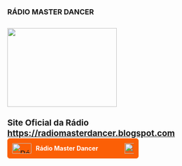 <h3><b>RÁDIO MASTER DANCER<b><h3>
<div style='text-align:left;'>
<img style="-webkit-user-select: none;margin: auto;" src="https://1.bp.blogspot.com/-6PycMh_cRmQ/XnkUh2p2ISI/AAAAAAAAEiM/DgKZbVumnYwv8Bk4fnL0TtksHXXOfwW_QCLcBGAsYHQ/s320/VINIL%2BCOM%2BBRA%25C3%2587O.gif" width="250" height="180" /></div>
<!-- BEGINS: AUTO-GENERATED MUSES RADIO PLAYER CODE -->
<script type="text/javascript" src="https://hosted.muses.org/mrp.js"></script>
<script type="text/javascript">
MRP.insert({
'url':'https://stream.zenolive.com/gyvdat8p6tzuv.aac',
'codec':'mp3',
'volume':100,
'autoplay':true,
'jsevents':true,
'buffering':0,
'title':'',
'wmode':'transparent',
'skin':'alberto',
'width':250,
'height':95
});
</script>
<!-- ENDS: AUTO-GENERATED MUSES RADIO PLAYER CODE -->
  <br/>
  <b>Site Oficial da Rádio<b><br/>
  <a href="https://radiomasterdancer.blogspot.com">https://radiomasterdancer.blogspot.com</a>
    <br/>
<!--PLAYLIST RÁDIO MASTER DANCER-->
    <!--OnlineRadioBox Playlist widget-->
<div class="orbL  cmpct" id="orb_pl_8e9f4714703d98b">
    <style media="screen">
      .orbL{position:relative;box-sizing:border-box;overflow:hidden;font-weight:normal;border:1px solid;text-align:left}.orbL br,.orbL>br{display:none!important;}.orbL p,.orbL>p{margin:0!important;padding:0!important;line-height:normal!important;font-size:inherit!important}.orbL br,.orbL>br{display:none!important}.orbLh{display:block;position:absolute;z-index:100;top:22px;right:10px;margin-top:-12px;width:21px;text-decoration:none!important;cursor:pointer}.orbLh>img{margin:0!important;border:none!important;height:24px!important;-webkit-filter:drop-shadow(2px 2px 0 rgba(47,99,160,.2));filter:drop-shadow(2px 2px 0 rgba(47,99,160,.2))}.orbLt{display:block;box-sizing:border-box;overflow:hidden;padding-left:10px!important;font-weight:normal;line-height:44px!important;min-height:44px;text-decoration:none!important}.orbLti{float:left!important;margin:10px 10px 10px 0!important;height:24px!important;width:44px!important;border:none!important;border-radius:2px!important;opacity:1!important;}.orbLtn{display:block;margin-right:54px!important;font-size:14px!important;font-weight:bold;text-overflow:ellipsis;overflow:hidden;white-space:nowrap}.orbIL{position:relative;overflow:auto;overflow-x:hidden;overflow-y:auto;margin:0!important;padding:0!important;list-style:none!important}.orbILi{box-sizing:border-box;margin:0!important;padding:0 10px!important;list-style:none!important;background-image:none;float:none!important;height: auto!important}.orbILi>a,.orbILi>span{display:block!important;height:auto!important;font-weight:normal!important;text-decoration:none!important;line-height:32px!important;font-size:14px!important;text-overflow:ellipsis;overflow:hidden;white-space:nowrap;-webkit-transition:color .125s;transition:color .125s:border:none!important}.orbILi>a:hover,.orbILi>span:hover{background:transparent!important}.orbILi>a>time,.orbILi>span>time{display:inline-block;font-size:12px!important;width:3em}.orbILi+li{border-style:solid!important;border-width:1px 0 0!important}.orbILs{margin:0!important;padding:0!important;list-style:none!important;display:-webkit-flex;display:-ms-flexbox;display:-webkit-box;display:flex;-webkit-flex-flow:row nowrap;-ms-flex-flow:row nowrap;flex-flow:row nowrap;border-style:solid!important;border-width:0 0 1px!important}.orbILsi{display:inline-block!important;margin:0!important;padding:0!important;height:32px!important;overflow:hidden;-webkit-flex:1 1 auto;-ms-flex:1 1 auto;-webkit-box-flex:1;flex:1 1 auto;-webkit-align-self:baseline;-ms-flex-item-align:baseline;align-self:baseline;text-align:center;font-size:11px!important;float:none!important}.orbILsi + li{border-style:solid!important;border-width:0 0 0 1px!important}.orbILsi > a,.orbILsi > span{display:block;line-height:32px!important;text-decoration:none!important;-webkit-transition:color .125s;transition:color .125s}
  /* Compact */
  .cmpct .orbILi>a,.cmpct .orbILi>span{line-height:24px!important;font-size:12px!important}
  .cmpct .orbILi>a>time,.cmpct .orbILi>span>time{font-size:11px!important}
  </style>
  <style media="screen" id="orb_pl_8e9f4714703d98b_settings">/*user customization*/.orbL{width:300px}.orbL{border-style: solid; border-color:#f66507 !important;border-radius:5px;background:#fff !important}.orbLt{background-color:#fb5f06 !important}/*common list title bg*/.orbLtn{color:#ffffff !important}/*common list title color*/.orbIL{height:250px}/*track list height: user height, e.g. 250px - 45px(title) - [33px(schedule, if enabled)] */.orbIL,.orbILs{background:#ffffff !important} /* list bg, schedule bg */.orbILi>a,.orbILi>a:visited,.orbILi>span,.orbILi>a:hover>time,.orbILi.a>a>time,.orbILi.a>span>time{color:#030000 !important} /*item color, hover-item time color, active-item time color */.orbILi>a:hover,.orbILi.a>a,.orbILi.a>span,.orbILsi>a:hover,.orbILsi>span{color:#f00700 !important} /*hover-item color, active-item color, schedule hover-item color, schedule active-item color*/.orbILi>a>time,.orbILi>span>time,.orbILsi>a{color:#000000 !important}/*item time color, schedule item color*/.orbILi.a,.orbILsi.a{background:#eee8e8 !important} /* active-item bg, schedule active-item bg */.orbILs,.orbILi+li,.orbILsi+li{border-color:#0c0000 !important}/* item border color, schedule border color */.orbILs{display:none}</style>
    <a class="orbLh" href="https://onlineradiobox.com/br/" title="Radio Online" target="_blank"><img src="//ecdn.onlineradiobox.com/img/wl.svg" alt="Radio Online" /></a>
    <a class="orbLt" href="https://onlineradiobox.com/br/masterdancer/" target="_blank">
      <img class="orbLti" src="//us0-cdn.onlineradiobox.com/img/logo/5/86125.v8.png" alt="Rádio Master Dancer" /><span class="orbLtn">Rádio Master Dancer</span>
    </a>
    <script>
      var orbpl_w = orbpl_w || { lang: "pt-pt" };
      orbpl_w.cmd = orbpl_w.cmd || [];
      orbpl_w.cmd.push(function() {
        orbpl_w.init("orb_pl_8e9f4714703d98b");
      });
      var s, t; s = document.createElement('script'); s.type = 'text/javascript';
      s.src = "//ecdn.onlineradiobox.com/js/plwidget.min.a1649ec0.js";
      t = document.getElementsByTagName('script')[0]; t.parentNode.insertBefore(s, t);
    </script></div>
<!--OnlineRadioBox Playlist widget-->
